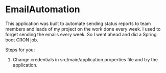 # EmailAutomation
This application was built to automate sending status reports to team members and leads of my project on the work done every week. I used to forget sending the emails every week. So I went ahead and did a Spring boot CRON job.

Steps for you:

  1. Change credentials in src/main/application.properties file and try the application.
